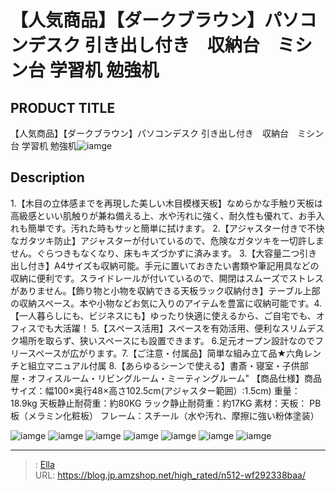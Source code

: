 # 【人気商品】【ダークブラウン】パソコンデスク 引き出し付き　収納台　ミシン台 学習机 勉強机


## PRODUCT TITLE 

【人気商品】【ダークブラウン】パソコンデスク 引き出し付き　収納台　ミシン台 学習机 勉強机![iamge](https://b2bfiles1.gigab2b.cn/image/wkseller/301/wf193887/20200603_2728233913a48a6d9f4b0a2abe922ea5.jpg)

## Description

1.【木目の立体感までを再現した美しい木目模様天板】なめらかな手触り天板は高級感といい肌触りが兼ね備える上、水や汚れに強く、耐久性も優れて、お手入れも簡単です。汚れた時もサッと簡単に拭けます。
2.【アジャスター付きで不快なガタツキ防止】アジャスターが付いているので、危険なガタツキを一切許しません。ぐらつきもなくなり、床もキズづかずに済みます。
3.【大容量二つ引き出し付き】A4サイズも収納可能。手元に置いておきたい書類や筆記用具などの収納に便利です。スライドレールが付いているので、開閉はスムーズでストレスがありません。【飾り物と小物を収納できる天板ラック収納付き】テーブル上部の収納スペース。本や小物などお気に入りのアイテムを豊富に収納可能です。4.【一人暮らしにも、ビジネスにも】ゆったり快適に使えるから、ご自宅でも、オフィスでも大活躍！
5.【スペース活用】スペースを有効活用、便利なスリムデスク場所を取らず、狭いスペースにも設置できます。
6.足元オープン設計なのでフリースペースが広がります。7.【ご注意・付属品】简単な組み立て品★六角レンチと組立マニュアル付属
8.【あらゆるシーンで使える】書斎・寝室・子供部屋・オフィスルーム・リビングルーム・ミーティングルーム&#34;
【商品仕様】商品サイズ：幅100×奥行48×高さ102.5cm(アジャスター範囲）:1.5cm)
重量：18.9kg    天板静止耐荷重：約80KG  ラック静止耐荷重：約17KG
素材：天板： PB板（メラミン化粧板） フレーム：スチール（水や汚れ、摩擦に強い粉体塗装）



![iamge](https://b2bfiles1.gigab2b.cn/image/wkseller/301/wf193887/20200603_3eb31769759ba05ceda60c7788bfc664.jpg)
![iamge](https://b2bfiles1.gigab2b.cn/image/wkseller/301/wf193887/20200603_67d92190b785ad2e32be88baaf3b76d2.jpg)
![iamge](https://b2bfiles1.gigab2b.cn/image/wkseller/301/wf193887/20200603_b88d425af57fd9d8ea2c5b6b5560b043.jpg)
![iamge](https://b2bfiles1.gigab2b.cn/image/wkseller/301/wf193887/20200603_cd60509cc867305aa4323b4d495043ec.jpg)
![iamge](https://b2bfiles1.gigab2b.cn/image/wkseller/301/wf193887/20200603_e145282313502862e37d2e329d944e4a.jpg)
![iamge](https://b2bfiles1.gigab2b.cn/image/wkseller/301/wf193887/20200603_e202d01cc9d5ad29b03a3e442ab4aa3b.jpg)
![iamge](https://b2bfiles1.gigab2b.cn/image/wkseller/301/wf193887/20200603_e5a76948b96c8f00b527ffc6afd792a0.jpg)


---

> : [Ella](https://blog.jp.amzshop.net/)  
> URL: https://blog.jp.amzshop.net/high_rated/n512-wf292338baa/  

